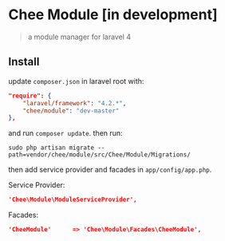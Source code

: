 # Chee Module [in development]
> a module manager for laravel 4

## Install

update `composer.json` in laravel root with:

```json
"require": {
	"laravel/framework": "4.2.*",
	"chee/module": "dev-master"
},
```
and run `composer update`. then run:

```terminal
sudo php artisan migrate --path=vendor/chee/module/src/Chee/Module/Migrations/
```


then add service provider and facades in `app/config/app.php`.

Service Provider:

```json
'Chee\Module\ModuleServiceProvider',
```

Facades:

```json
'CheeModule'	  => 'Chee\Module\Facades\CheeModule',
```
